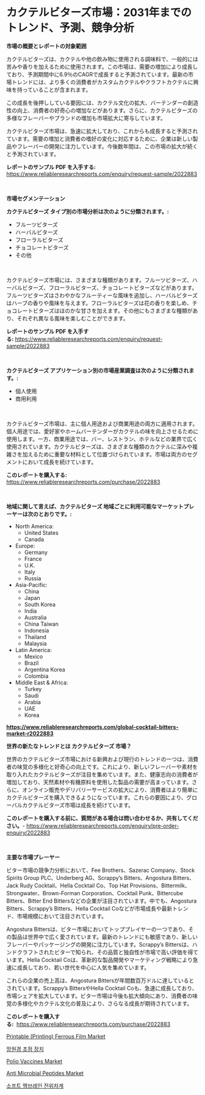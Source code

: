 <p><h1>カクテルビターズ市場：2031年までのトレンド、予測、競争分析</h1></p><p><strong>市場の概要とレポートの対象範囲</strong></p>
<p><p>カクテルビターズは、カクテルや他の飲み物に使用される調味料で、一般的には苦みや香りを加えるために使用されます。この市場は、需要の増加により成長しており、予測期間中に6.9％のCAGRで成長すると予測されています。最新の市場トレンドには、より多くの消費者がカスタムカクテルやクラフトカクテルに興味を持っていることが含まれます。</p><p>この成長を後押ししている要因には、カクテル文化の拡大、バーテンダーの創造性の向上、消費者の好奇心の増加などがあります。さらに、カクテルビターズの多様なフレーバーやブランドの増加も市場拡大に寄与しています。</p><p>カクテルビターズ市場は、急速に拡大しており、これからも成長すると予測されています。需要の増加と消費者の嗜好の変化に対応するために、企業は新しい製品やフレーバーの開発に注力しています。今後数年間は、この市場の拡大が続くと予測されています。</p></p>
<p><strong>レポートのサンプル PDF を入手する:</strong> <a href="https://www.reliableresearchreports.com/enquiry/request-sample/2022883">https://www.reliableresearchreports.com/enquiry/request-sample/2022883</a></p>
<p>&nbsp;</p>
<p><strong>市場セグメンテーション</strong></p>
<p><strong>カクテルビターズ タイプ別の市場分析は次のように分類されます。:</strong></p>
<p><ul><li>フルーツビターズ</li><li>ハーバルビターズ</li><li>フローラルビターズ</li><li>チョコレートビターズ</li><li>その他</li></ul></p>
<p>&nbsp;</p>
<p><p>カクテルビターズ市場には、さまざまな種類があります。フルーツビターズ、ハーバルビターズ、フローラルビターズ、チョコレートビターズなどがあります。フルーツビターズはさわやかなフルーティーな風味を追加し、ハーバルビターズはハーブの香りや風味を与えます。フローラルビターズは花の香りを楽しめ、チョコレートビターズはほのかな甘さを加えます。その他にもさまざまな種類があり、それぞれ異なる風味を楽しむことができます。</p></p>
<p><strong>レポートのサンプル PDF を入手する:</strong>&nbsp;<a href="https://www.reliableresearchreports.com/enquiry/request-sample/2022883">https://www.reliableresearchreports.com/enquiry/request-sample/2022883</a></p>
<p>&nbsp;</p>
<p><strong> カクテルビターズ アプリケーション別の市場産業調査は次のように分類されます。:</strong></p>
<p><ul><li>個人使用</li><li>商用利用</li></ul></p>
<p>&nbsp;</p>
<p><p>カクテルビターズ市場は、主に個人用途および商業用途の両方に適用されます。個人用途では、愛好家やホームバーテンダーがカクテルの味を向上させるために使用します。一方、商業用途では、バー、レストラン、ホテルなどの業界で広く使用されています。カクテルビターズは、さまざまな種類のカクテルに深みや複雑さを加えるために重要な材料として位置づけられています。市場は両方のセグメントにおいて成長を続けています。</p></p>
<p><strong>このレポートを購入する:</strong>&nbsp; <a href="https://www.reliableresearchreports.com/purchase/2022883">https://www.reliableresearchreports.com/purchase/2022883</a></p>
<p>&nbsp;</p>
<p><strong>地域に関して言えば、カクテルビターズ 地域ごとに利用可能なマーケットプレーヤーは次のとおりです。:</strong></p>
<p><ul>
    <li>
        North America:
        <ul>
            <li>United States</li>
            <li>Canada</li>
        </ul>
    </li>
    <li>
        Europe:
        <ul>
            <li>Germany</li>
            <li>France</li>
            <li>U.K.</li>
            <li>Italy</li>
            <li>Russia</li>
        </ul>
    </li>
    <li>
        Asia-Pacific:
        <ul>
            <li>China</li>
            <li>Japan</li>
            <li>South Korea</li>
            <li>India</li>
            <li>Australia</li>
            <li>China Taiwan</li>
            <li>Indonesia</li>
            <li>Thailand</li>
            <li>Malaysia</li>
        </ul>
    </li>
    <li>
        Latin America:
        <ul>
            <li>Mexico</li>
            <li>Brazil</li>
            <li>Argentina Korea</li>
            <li>Colombia</li>
        </ul>
    </li>
    <li>
        Middle East & Africa:
        <ul>
            <li>Turkey</li>
            <li>Saudi</li>
            <li>Arabia</li>
            <li>UAE</li>
            <li>Korea</li>
        </ul>
    </li>
    </ul></p>
<p><strong><a href="https://www.reliableresearchreports.com/global-cocktail-bitters-market-r2022883">https://www.reliableresearchreports.com/global-cocktail-bitters-market-r2022883</a></strong>&nbsp;</p>
<p><strong>世界の新たなトレンドとは カクテルビターズ 市場？</strong></p>
<p><p>世界のカクテルビターズ市場における新興および現行のトレンドの一つは、消費者の味覚の多様化と好奇心の向上です。これにより、新しいフレーバーや素材を取り入れたカクテルビターズが注目を集めています。また、健康志向の消費者が増加しており、天然素材や有機原料を使用した製品の需要が高まっています。さらに、オンライン販売やデリバリーサービスの拡大により、消費者はより簡単にカクテルビターズを購入できるようになっています。これらの要因により、グローバルカクテルビターズ市場は成長を続けています。</p></p>
<p><strong>このレポートを購入する前に、質問がある場合は問い合わせるか、共有してください。</strong>- <a href="https://www.reliableresearchreports.com/enquiry/pre-order-enquiry/2022883">https://www.reliableresearchreports.com/enquiry/pre-order-enquiry/2022883</a></p>
<p>&nbsp;</p>
<p><strong>主要な市場プレーヤー</strong></p>
<p><p>ビター市場の競争力分析において、Fee Brothers、Sazerac Company、Stock Spirits Group PLC、Underberg AG、Scrappy’s Bitters、Angostura Bitters、Jack Rudy Cocktail、Hella Cocktail Co、Top Hat Provisions、Bittermilk、Strongwater、Brown-Forman Corporation、Cocktail Punk、Bittercube Bitters、Bitter End Bittersなどの企業が注目されています。中でも、Angostura Bitters、Scrappy’s Bitters、Hella Cocktail Coなどが市場成長や最新トレンド、市場規模において注目されています。</p><p>Angostura Bittersは、ビター市場においてトッププレイヤーの一つであり、その製品は世界中で広く愛されています。最新のトレンドにも敏感であり、新しいフレーバーやパッケージングの開発に注力しています。Scrappy’s Bittersは、ハンドクラフトされたビターで知られ、その品質と独自性が市場で高い評価を得ています。Hella Cocktail Coは、革新的な製品開発やマーケティング戦略により急速に成長しており、若い世代を中心に人気を集めています。</p><p>これらの企業の売上高は、Angostura Bittersが年間数百万ドルに達しているとされています。Scrappy’s BittersやHella Cocktail Coも、急速に成長しており、市場シェアを拡大しています。ビター市場は今後も拡大傾向にあり、消費者の味覚の多様化やカクテル文化の普及により、さらなる成長が期待されています。</p></p>
<p><strong>このレポートを購入する:</strong>&nbsp;&nbsp;<a href="https://www.reliableresearchreports.com/purchase/2022883">https://www.reliableresearchreports.com/purchase/2022883</a></p>
<p><p><a href="https://issuu.com/reportprime-2/docs/printable-printing-ferrous-film-market-size-2030.p">Printable (Printing) Ferrous Film Market</a></p><p><a href="https://github.com/Tristiarton768456/Market-Research-Report-List-1/blob/main/699599556712.md">망원경 초점 장치</a></p><p><a href="https://github.com/bobicer/Market-Research-Report-List-3/blob/main/polio-vaccines-market.md">Polio Vaccines Market</a></p><p><a href="https://github.com/globismark/Market-Research-Report-List-3/blob/main/anti-microbial-peptides-market.md">Anti Microbial Peptides Market</a></p><p><a href="https://github.com/vsoq0zknh59/Market-Research-Report-List-2/blob/main/270436756711.md">소프트 멤브레인 전위차계</a></p></p>
